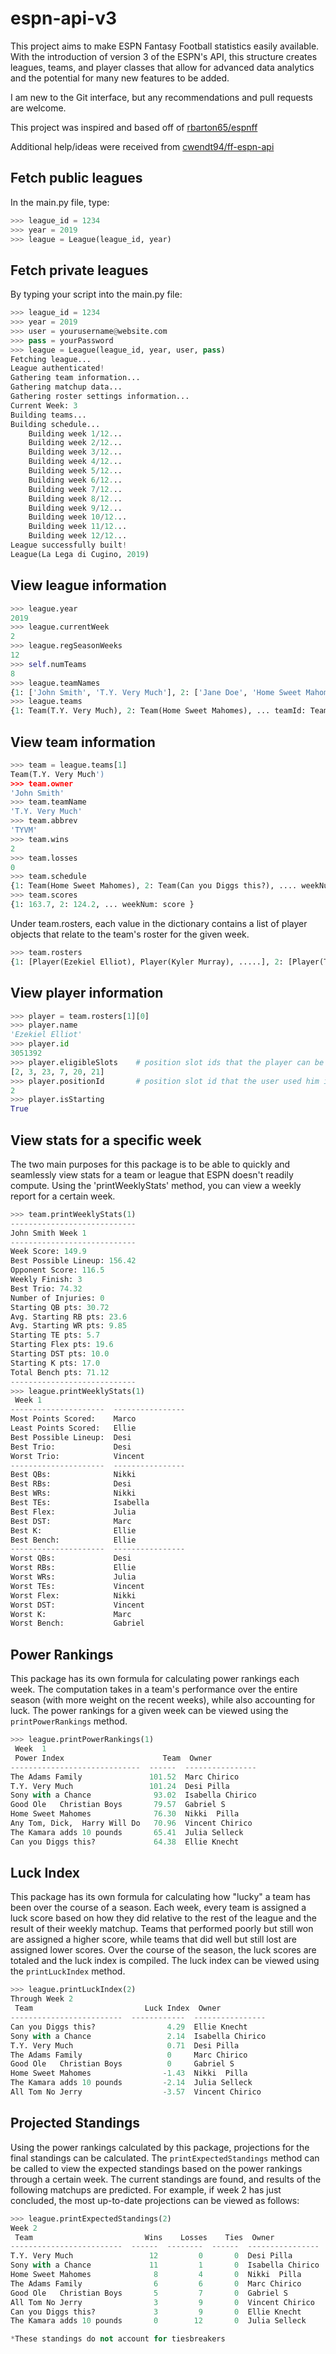 # espn-api-v3

This project aims to make ESPN Fantasy Football statistics easily available. 
With the introduction of version 3 of the ESPN's API, this structure creates leagues, teams, and player classes that allow for advanced data analytics and the potential for many new features to be added.

I am new to the Git interface, but any recommendations and pull requests are welcome.

This project was inspired and based off of [rbarton65/espnff](https://github.com/rbarton65/espnff)

Additional help/ideas were received from [cwendt94/ff-espn-api](https://github.com/cwendt94/ff-espn-api)


## Fetch public leagues
In the main.py file, type:
```python
>>> league_id = 1234
>>> year = 2019
>>> league = League(league_id, year)
```

## Fetch private leagues
By typing your script into the main.py file:
```python
>>> league_id = 1234
>>> year = 2019
>>> user = yourusername@website.com
>>> pass = yourPassword
>>> league = League(league_id, year, user, pass)
Fetching league...
League authenticated!
Gathering team information...
Gathering matchup data...
Gathering roster settings information...
Current Week: 3
Building teams...
Building schedule...
	Building week 1/12...
	Building week 2/12...
	Building week 3/12...
	Building week 4/12...
	Building week 5/12...
	Building week 6/12...
	Building week 7/12...
	Building week 8/12...
	Building week 9/12...
	Building week 10/12...
	Building week 11/12...
	Building week 12/12...
League successfully built!
League(La Lega di Cugino, 2019)
```

## View league information
```python
>>> league.year
2019
>>> league.currentWeek
2
>>> league.regSeasonWeeks
12
>>> self.numTeams
8
>>> league.teamNames
{1: ['John Smith', 'T.Y. Very Much'], 2: ['Jane Doe', 'Home Sweet Mahomes'], ... teamId: [owner name, team name]}
>>> league.teams
{1: Team(T.Y. Very Much), 2: Team(Home Sweet Mahomes), ... teamId: Team(Team n Name)}
```

## View team information
```python
>>> team = league.teams[1]
Team(T.Y. Very Much')
>>> team.owner
'John Smith'
>>> team.teamName
'T.Y. Very Much'
>>> team.abbrev
'TYVM'
>>> team.wins
2
>>> team.losses
0
>>> team.schedule
{1: Team(Home Sweet Mahomes), 2: Team(Can you Diggs this?), .... weekNum: Team(opponentName) }
>>> team.scores
{1: 163.7, 2: 124.2, ... weekNum: score }
```
Under team.rosters, each value in the dictionary contains a list of player objects that relate to the team's roster for the given week.
```python
>>> team.rosters
{1: [Player(Ezekiel Elliot), Player(Kyler Murray), .....], 2: [Player(Todd Gurley), Player(Kyler Murray) .... ] 
```

## View player information
```python
>>> player = team.rosters[1][0]
>>> player.name
'Ezekiel Elliot'
>>> player.id
3051392
>>> player.eligibleSlots	# position slot ids that the player can be placed in
[2, 3, 23, 7, 20, 21]
>>> player.positionId		# position slot id that the user used him in
2
>>> player.isStarting
True
```

## View stats for a specific week
The two main purposes for this package is to be able to quickly and seamlessly view stats for a team or league that ESPN doesn't readily compute.
Using the 'printWeeklyStats' method, you can view a weekly report for a certain week.
```python
>>> team.printWeeklyStats(1)
----------------------------
John Smith Week 1
----------------------------
Week Score: 149.9
Best Possible Lineup: 156.42
Opponent Score: 116.5
Weekly Finish: 3
Best Trio: 74.32
Number of Injuries: 0
Starting QB pts: 30.72
Avg. Starting RB pts: 23.6
Avg. Starting WR pts: 9.85
Starting TE pts: 5.7
Starting Flex pts: 19.6
Starting DST pts: 10.0
Starting K pts: 17.0
Total Bench pts: 71.12
----------------------------
>>> league.printWeeklyStats(1)
 Week 1
---------------------  ----------------
Most Points Scored:    Marco
Least Points Scored:   Ellie
Best Possible Lineup:  Desi
Best Trio:             Desi
Worst Trio:            Vincent
---------------------  ----------------
Best QBs:              Nikki
Best RBs:              Desi
Best WRs:              Nikki
Best TEs:              Isabella
Best Flex:             Julia
Best DST:              Marc
Best K:                Ellie
Best Bench:            Ellie
---------------------  ----------------
Worst QBs:             Desi
Worst RBs:             Ellie
Worst WRs:             Julia
Worst TEs:             Vincent
Worst Flex:            Nikki
Worst DST:             Vincent
Worst K:               Marc
Worst Bench:           Gabriel
```
## Power Rankings
This package has its own formula for calculating power rankings each week. 
The computation takes in a team's performance over the entire season (with more weight on the recent weeks), while also accounting for luck.
The power rankings for a given week can be viewed using the `printPowerRankings` method.
```python
>>> league.printPowerRankings(1)
 Week  1 
 Power Index                      Team  Owner
-----------------------------  ------  ----------------
The Adams Family               101.52  Marc Chirico
T.Y. Very Much                 101.24  Desi Pilla
Sony with a Chance              93.02  Isabella Chirico
Good Ole   Christian Boys       79.57  Gabriel S
Home Sweet Mahomes              76.30  Nikki  Pilla
Any Tom, Dick,  Harry Will Do   70.96  Vincent Chirico
The Kamara adds 10 pounds       65.41  Julia Selleck
Can you Diggs this?             64.38  Ellie Knecht
```

## Luck Index
This package has its own formula for calculating how "lucky" a team has been over the course of a season. Each week, every team is assigned a luck score
based on how they did relative to the rest of the league and the result of their weekly matchup. Teams that performed poorly but still won are assigned 
a higher score, while teams that did well but still lost are assigned lower scores. Over the course of the season, the luck scores are totaled and the luck
index is compiled. The luck index can be viewed using the `printLuckIndex` method.
```python
>>> league.printLuckIndex(2)
Through Week 2
 Team                         Luck Index  Owner
-------------------------  ------------  ----------------
Can you Diggs this?                4.29  Ellie Knecht
Sony with a Chance                 2.14  Isabella Chirico
T.Y. Very Much                     0.71  Desi Pilla
The Adams Family                   0     Marc Chirico
Good Ole   Christian Boys          0     Gabriel S
Home Sweet Mahomes                -1.43  Nikki  Pilla
The Kamara adds 10 pounds         -2.14  Julia Selleck
All Tom No Jerry                  -3.57  Vincent Chirico
```
 
## Projected Standings
Using the power rankings calculated by this package, projections for the final standings can be calculated. The `printExpectedStandings` method can be called to 
view the expected standings based on the power rankings through a certain week. The current standings are found, and results of the following matchups are predicted.
For example, if week 2 has just concluded, the most up-to-date projections can be viewed as follows:

```python
>>> league.printExpectedStandings(2)
Week 2 
 Team                         Wins    Losses    Ties  Owner
-------------------------  ------  --------  ------  ----------------
T.Y. Very Much                 12         0       0  Desi Pilla
Sony with a Chance             11         1       0  Isabella Chirico
Home Sweet Mahomes              8         4       0  Nikki  Pilla
The Adams Family                6         6       0  Marc Chirico
Good Ole   Christian Boys       5         7       0  Gabriel S
All Tom No Jerry                3         9       0  Vincent Chirico
Can you Diggs this?             3         9       0  Ellie Knecht
The Kamara adds 10 pounds       0        12       0  Julia Selleck

*These standings do not account for tiesbreakers
```